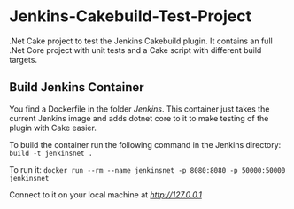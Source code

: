 # Jenkins-Cakebuild-Test-Project
.Net Cake project to test the Jenkins Cakebuild plugin. It contains an full .Net Core project with unit tests and a Cake script with different build targets.

## Build Jenkins Container
You find a Dockerfile in the folder *Jenkins*. This container just takes the current Jenkins image and adds dotnet core to it to make testing of the plugin with Cake easier.

To build the container run the following command in the Jenkins directory: `build -t jenkinsnet .`

To run it: `docker run --rm --name jenkinsnet -p 8080:8080 -p 50000:50000 jenkinsnet`

Connect to it on your local machine at *http://127.0.0.1*